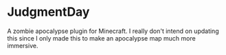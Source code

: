 # JudgmentDay
A zombie apocalypse plugin for Minecraft.
I really don't intend on updating this since I only made this to make an apocalypse map much more immersive. 
